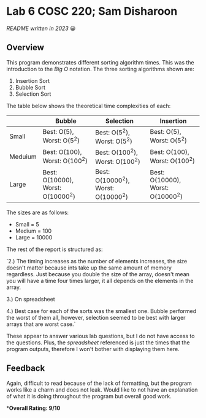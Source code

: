 # Lab 6 COSC 220; Sam Disharoon

*README written in 2023* :grinning:

## Overview

This program demonstrates different sorting algorithm times. This was the introduction to the *Big O* notation. The three sorting algorithms shown are:
1. Insertion Sort
2. Bubble Sort
3. Selection Sort

The table below shows the theoretical time complexities of each:

| |Bubble|Selection|Insertion|
|-|------|---------|---------|
|Small|Best: O(5), Worst: O(5<sup>2</sup>)|Best: O(5<sup>2</sup>), Worst: O(5<sup>2</sup>)|Best: O(5), Worst: O(5<sup>2</sup>)|
|Meduium|Best: O(100), Worst: O(100<sup>2</sup>)|Best: O(100<sup>2</sup>), Worst: O(100<sup>2</sup>)|Best: O(100), Worst: O(100<sup>2</sup>)|
|Large|Best: O(10000), Worst: O(10000<sup>2</sup>)|Best: O(10000<sup>2</sup>), Worst: O(10000<sup>2</sup>)|Best: O(10000), Worst: O(10000<sup>2</sup>)|

The sizes are as follows:
- Small = 5
- Medium = 100
- Large = 10000

The rest of the report is structured as:

`2.)	The timing increases as the number of elements increases, the size doesn't matter because ints take up the same amount of memory regardless.  Just because you double the size of the array, doesn't mean you will have a time four times larger, it all depends on the elements in the array.

3.)	On spreadsheet

4.)	Best case for each of the sorts was the smallest one. Bubble performed the worst of them all, however, selection seemed to be best with larger arrays that are worst case.`

These appear to answer various lab questions, but I do not have access to the questions. Plus, the *spreadsheet* referenced is just the times that the program outputs, therefore I won't bother with displaying them here. 

## Feedback

Again, difficult to read because of the lack of formatting, but the program works like a charm and does not leak. Would like to not have an explanation of what it is doing throughout the program but overall good work.

***Overall Rating: 9/10**
